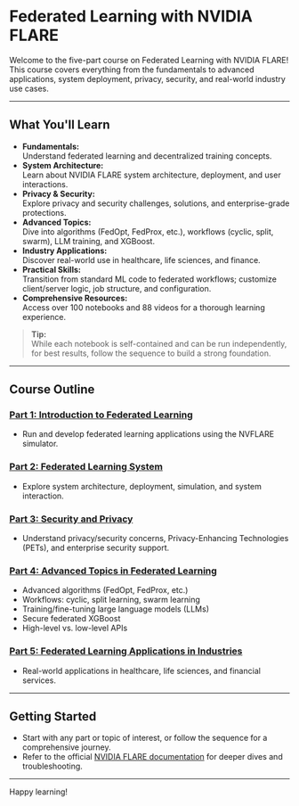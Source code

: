 # Federated Learning with NVIDIA FLARE

Welcome to the five-part course on Federated Learning with NVIDIA FLARE!  
This course covers everything from the fundamentals to advanced applications, system deployment, privacy, security, and real-world industry use cases.

---

## What You'll Learn

- **Fundamentals:**  
  Understand federated learning and decentralized training concepts.
- **System Architecture:**  
  Learn about NVIDIA FLARE system architecture, deployment, and user interactions.
- **Privacy & Security:**  
  Explore privacy and security challenges, solutions, and enterprise-grade protections.
- **Advanced Topics:**  
  Dive into algorithms (FedOpt, FedProx, etc.), workflows (cyclic, split, swarm), LLM training, and XGBoost.
- **Industry Applications:**  
  Discover real-world use in healthcare, life sciences, and finance.
- **Practical Skills:**  
  Transition from standard ML code to federated workflows; customize client/server logic, job structure, and configuration.
- **Comprehensive Resources:**  
  Access over 100 notebooks and 88 videos for a thorough learning experience.

> **Tip:**  
> While each notebook is self-contained and can be run independently, for best results, follow the sequence to build a strong foundation.

---

## Course Outline

### [Part 1: Introduction to Federated Learning](./part-1_federated_learning_introduction/part_1_introduction.ipynb)
- Run and develop federated learning applications using the NVFLARE simulator.

### [Part 2: Federated Learning System](./part-2_federated_learning_system/part-2_introduction.ipynb)
- Explore system architecture, deployment, simulation, and system interaction.

### [Part 3: Security and Privacy](./part-3_security_and_privacy/part-3_introduction.ipynb)
- Understand privacy/security concerns, Privacy-Enhancing Technologies (PETs), and enterprise security support.

### [Part 4: Advanced Topics in Federated Learning](./part-4_advanced_federated_learning/part-4_introduction.ipynb)
- Advanced algorithms (FedOpt, FedProx, etc.)
- Workflows: cyclic, split learning, swarm learning
- Training/fine-tuning large language models (LLMs)
- Secure federated XGBoost
- High-level vs. low-level APIs

### [Part 5: Federated Learning Applications in Industries](./part-5_federated_learning_applications_in_industries/part-5_introduction.ipynb)
- Real-world applications in healthcare, life sciences, and financial services.

---

## Getting Started

- Start with any part or topic of interest, or follow the sequence for a comprehensive journey.
- Refer to the official [NVIDIA FLARE documentation](https://nvflare.readthedocs.io/) for deeper dives and troubleshooting.

---

Happy learning!
